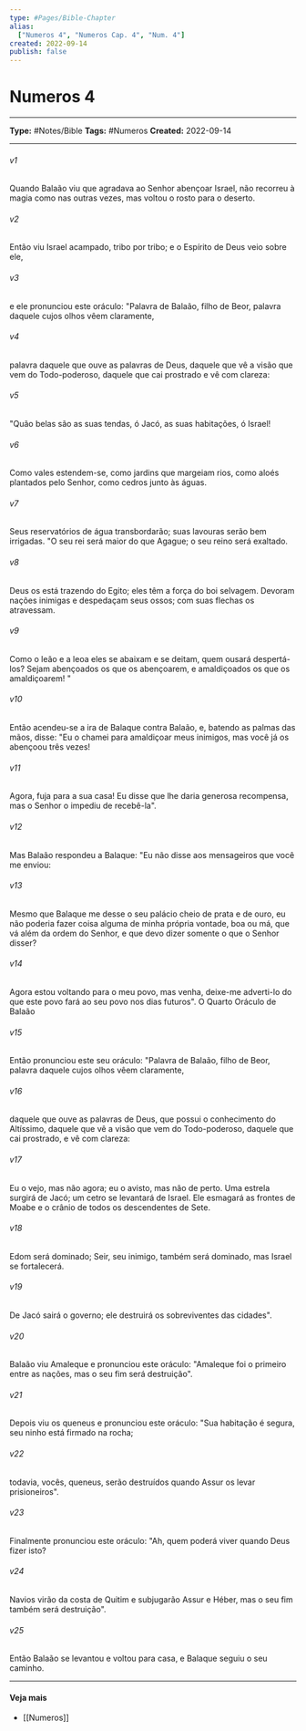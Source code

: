 ```yaml
---
type: #Pages/Bible-Chapter
alias:
  ["Numeros 4", "Numeros Cap. 4", "Num. 4"]
created: 2022-09-14
publish: false
---
```


# Numeros 4

---

**Type:** #Notes/Bible
**Tags:** #Numeros
**Created:** 2022-09-14

---

###### v1
Quando Balaão viu que agradava ao Senhor abençoar Israel, não recorreu à magia como nas outras vezes, mas voltou o rosto para o deserto.
###### v2
Então viu Israel acampado, tribo por tribo; e o Espírito de Deus veio sobre ele,
###### v3
e ele pronunciou este oráculo: "Palavra de Balaão, filho de Beor, palavra daquele cujos olhos vêem claramente,
###### v4
palavra daquele que ouve as palavras de Deus, daquele que vê a visão que vem do Todo-poderoso, daquele que cai prostrado e vê com clareza:
###### v5
"Quão belas são as suas tendas, ó Jacó, as suas habitações, ó Israel!
###### v6
Como vales estendem-se, como jardins que margeiam rios, como aloés plantados pelo Senhor, como cedros junto às águas.
###### v7
Seus reservatórios de água transbordarão; suas lavouras serão bem irrigadas. "O seu rei será maior do que Agague; o seu reino será exaltado.
###### v8
Deus os está trazendo do Egito; eles têm a força do boi selvagem. Devoram nações inimigas e despedaçam seus ossos; com suas flechas os atravessam.
###### v9
Como o leão e a leoa eles se abaixam e se deitam, quem ousará despertá-los? Sejam abençoados os que os abençoarem, e amaldiçoados os que os amaldiçoarem! "
###### v10
Então acendeu-se a ira de Balaque contra Balaão, e, batendo as palmas das mãos, disse: "Eu o chamei para amaldiçoar meus inimigos, mas você já os abençoou três vezes!
###### v11
Agora, fuja para a sua casa! Eu disse que lhe daria generosa recompensa, mas o Senhor o impediu de recebê-la".
###### v12
Mas Balaão respondeu a Balaque: "Eu não disse aos mensageiros que você me enviou:
###### v13
Mesmo que Balaque me desse o seu palácio cheio de prata e de ouro, eu não poderia fazer coisa alguma de minha própria vontade, boa ou má, que vá além da ordem do Senhor, e que devo dizer somente o que o Senhor disser?
###### v14
Agora estou voltando para o meu povo, mas venha, deixe-me adverti-lo do que este povo fará ao seu povo nos dias futuros". O Quarto Oráculo de Balaão
###### v15
Então pronunciou este seu oráculo: "Palavra de Balaão, filho de Beor, palavra daquele cujos olhos vêem claramente,
###### v16
daquele que ouve as palavras de Deus, que possui o conhecimento do Altíssimo, daquele que vê a visão que vem do Todo-poderoso, daquele que cai prostrado, e vê com clareza:
###### v17
Eu o vejo, mas não agora; eu o avisto, mas não de perto. Uma estrela surgirá de Jacó; um cetro se levantará de Israel. Ele esmagará as frontes de Moabe e o crânio de todos os descendentes de Sete.
###### v18
Edom será dominado; Seir, seu inimigo, também será dominado, mas Israel se fortalecerá.
###### v19
De Jacó sairá o governo; ele destruirá os sobreviventes das cidades".
###### v20
Balaão viu Amaleque e pronunciou este oráculo: "Amaleque foi o primeiro entre as nações, mas o seu fim será destruição".
###### v21
Depois viu os queneus e pronunciou este oráculo: "Sua habitação é segura, seu ninho está firmado na rocha;
###### v22
todavia, vocês, queneus, serão destruídos quando Assur os levar prisioneiros".
###### v23
Finalmente pronunciou este oráculo: "Ah, quem poderá viver quando Deus fizer isto?
###### v24
Navios virão da costa de Quitim e subjugarão Assur e Héber, mas o seu fim também será destruição".
###### v25
Então Balaão se levantou e voltou para casa, e Balaque seguiu o seu caminho.


---

#### Veja mais

- [[Numeros]]
